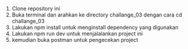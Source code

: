 <!-- Cara menjalankan chllange 03 -->
1. Clone repository ini
2. Buka terminal dan arahkan ke directory challange_03 dengan cara cd challange_03
3. Lakukan npm install untuk menginstall dependency yang digunakan
4. Lakukan npm run dev untuk menjalalankan project ini
5. kemudian buka postman untuk pengecekan project

